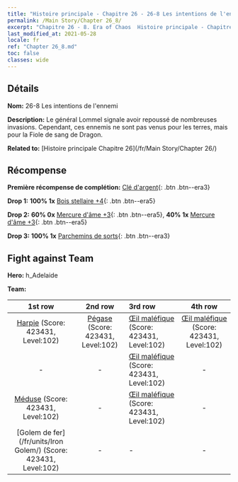 ```yaml
---
title: "Histoire principale - Chapitre 26 - 26-8 Les intentions de l'ennemi"
permalink: /Main Story/Chapter 26_8/
excerpt: "Chapitre 26 - 8. Era of Chaos  Histoire principale - Chapitre 26_8. 26-8 Les intentions de l'ennemi"
last_modified_at: 2021-05-28
locale: fr
ref: "Chapter 26_8.md"
toc: false
classes: wide
---
```


## Détails

 **Nom:** 26-8 Les intentions de l'ennemi

 **Description:** Le général Lommel signale avoir repoussé de nombreuses invasions. Cependant, ces ennemis ne sont pas venus pour les terres, mais pour la Fiole de sang de Dragon.

 **Related to:** [Histoire principale Chapitre 26](/fr/Main Story/Chapter 26/)

## Récompense

 **Première récompense de complétion:** [Clé d'argent](/ItemsFR/con_693/){: .btn .btn--era3}

 **Drop 1:** **100% 1x** [Bois stellaire +4](/ItemsFR/mat_90/){: .btn .btn--era5}

 **Drop 2:** **60% 0x** [Mercure d'âme +3](/ItemsFR/mat_84/){: .btn .btn--era5}, **40% 1x** [Mercure d'âme +3](/ItemsFR/mat_84/){: .btn .btn--era5}

 **Drop 3:** **100% 1x** [Parchemins de sorts](/ItemsFR/con_694/){: .btn .btn--era3}


## Fight against Team
 **Hero:** h_Adelaide

 **Team:**


  | 1st row | 2nd row | 3rd row | 4th row |
  |:----:|:----:|:----|:----:|
  | [Harpie](/fr/units/Harpy/) (Score: 423431, Level:102)  | [Pégase](/fr/units/Pegasus/) (Score: 423431, Level:102)  | [Œil maléfique](/fr/units/Beholder/) (Score: 423431, Level:102)  | [Œil maléfique](/fr/units/Beholder/) (Score: 423431, Level:102)  |
  | - | - | [Œil maléfique](/fr/units/Beholder/) (Score: 423431, Level:102)  | - |
  | [Méduse](/fr/units/Medusa/) (Score: 423431, Level:102)  | - | [Œil maléfique](/fr/units/Beholder/) (Score: 423431, Level:102)  | - |
  | [Golem de fer](/fr/units/Iron Golem/) (Score: 423431, Level:102)  | - | - | - |


